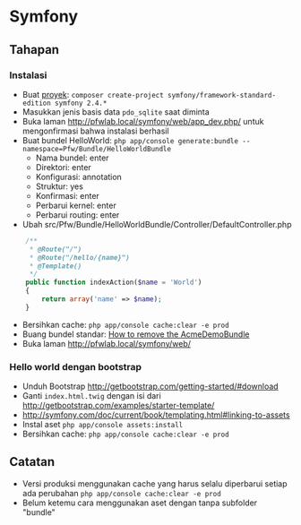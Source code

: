 # Symfony

## Tahapan

### Instalasi

- Buat [proyek](http://symfony.com/doc/current/book/installation.html): ```composer create-project symfony/framework-standard-edition symfony 2.4.*```
- Masukkan jenis basis data `pdo_sqlite` saat diminta
- Buka laman http://pfwlab.local/symfony/web/app_dev.php/ untuk mengonfirmasi bahwa instalasi berhasil
- Buat bundel HelloWorld: ```php app/console generate:bundle --namespace=Pfw/Bundle/HelloWorldBundle```
    - Nama bundel: enter
    - Direktori: enter
    - Konfigurasi: annotation
    - Struktur: yes
    - Konfirmasi: enter
    - Perbarui kernel: enter
    - Perbarui routing: enter
- Ubah src/Pfw/Bundle/HelloWorldBundle/Controller/DefaultController.php
```php
    /**
     * @Route("/")
     * @Route("/hello/{name}")
     * @Template()
     */
    public function indexAction($name = 'World')
    {
        return array('name' => $name);
    }
```
- Bersihkan cache: ```php app/console cache:clear -e prod```
- Buang bundel standar: [How to remove the AcmeDemoBundle](http://symfony.com/doc/current/cookbook/bundles/remove.html)
- Buka laman http://pfwlab.local/symfony/web/

### Hello world dengan bootstrap

- Unduh Bootstrap http://getbootstrap.com/getting-started/#download
- Ganti `index.html.twig` dengan isi dari http://getbootstrap.com/examples/starter-template/
- http://symfony.com/doc/current/book/templating.html#linking-to-assets
- Instal aset ```php app/console assets:install```
- Bersihkan cache: ```php app/console cache:clear -e prod```

## Catatan

- Versi produksi menggunakan cache yang harus selalu diperbarui setiap ada perubahan ```php app/console cache:clear -e prod```
- Belum ketemu cara menggunakan aset dengan tanpa subfolder "bundle"

